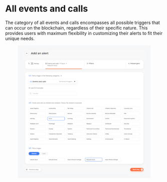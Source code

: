 # All events and calls

The category of all events and calls encompasses all possible triggers that can occur on the blockchain, regardless of their specific nature. This provides users with maximum flexibility in customizing their alerts to fit their unique needs.

<figure><img src="../../.gitbook/assets/Frame 7145.png" alt=""><figcaption></figcaption></figure>
